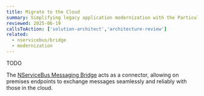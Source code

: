 ```yaml
---
title: Migrate to the Cloud
summary: Simplifying legacy application modernization with the Particular Service Platform and NServiceBus
reviewed: 2025-06-19
callsToAction: ['solution-architect','architecture-review']
related:
  - nservicebus/bridge
  - modernization
---
```


TODO

The [NServiceBus Messaging Bridge](/nservicebus/bridge) acts as a connector, allowing on premises endpoints to exchange messages seamlessly and reliably with those in the cloud.
